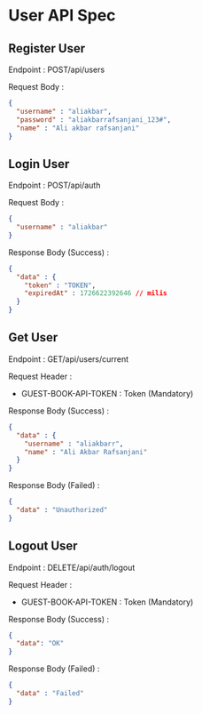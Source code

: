 # User API Spec

## Register User
Endpoint : POST/api/users

Request Body :
```json
{
  "username" : "aliakbar",
  "password" : "aliakbarrafsanjani_123#",
  "name" : "Ali akbar rafsanjani"
}
```

## Login User
Endpoint : POST/api/auth

Request Body :
```json
{
  "username" : "aliakbar"
}
```

Response Body (Success) :
```json
{
  "data" : {
    "token" : "TOKEN",
    "expiredAt" : 1726622392646 // milis
  }
}
```

## Get User
Endpoint : GET/api/users/current

Request Header :
 - GUEST-BOOK-API-TOKEN : Token (Mandatory)

Response Body (Success) :
```json
{
  "data" : {
    "username" : "aliakbarr",
    "name" : "Ali Akbar Rafsanjani"
  }
}
```

Response Body (Failed) :
```json
{
  "data" : "Unauthorized"
}
```

## Logout User
Endpoint : DELETE/api/auth/logout

Request Header : 
- GUEST-BOOK-API-TOKEN : Token (Mandatory)

Response Body (Success) :
```json
{
  "data": "OK"
}
```

Response Body (Failed) :
```json
{
  "data" : "Failed"
}
```
